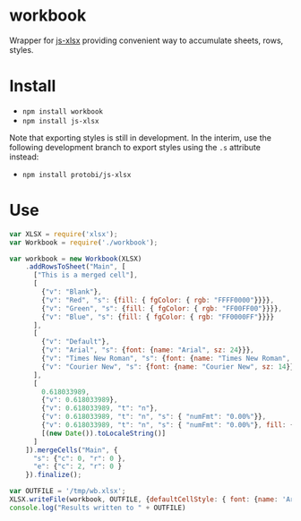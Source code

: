 # workbook
Wrapper for [js-xlsx](https://github.com/SheetJS/js-xlsx) providing convenient way to accumulate sheets, rows, styles.


# Install

* `npm install workbook`
* `npm install js-xlsx` 

Note that exporting styles is still in development. In the interim, use the following development branch to export styles using the `.s` attribute instead:
* `npm install protobi/js-xlsx` 


# Use

```js
var XLSX = require('xlsx');
var Workbook = require('./workbook');

var workbook = new Workbook(XLSX)
    .addRowsToSheet("Main", [
      ["This is a merged cell"],
      [
        {"v": "Blank"},
        {"v": "Red", "s": {fill: { fgColor: { rgb: "FFFF0000"}}}},
        {"v": "Green", "s": {fill: { fgColor: { rgb: "FF00FF00"}}}},
        {"v": "Blue", "s": {fill: { fgColor: { rgb: "FF0000FF"}}}}
      ],
      [
        {"v": "Default"},
        {"v": "Arial", "s": {font: {name: "Arial", sz: 24}}},
        {"v": "Times New Roman", "s": {font: {name: "Times New Roman", sz: 16}}},
        {"v": "Courier New", "s": {font: {name: "Courier New", sz: 14}}}
      ],
      [
        0.618033989,
        {"v": 0.618033989},
        {"v": 0.618033989, "t": "n"},
        {"v": 0.618033989, "t": "n", "s": { "numFmt": "0.00%"}},
        {"v": 0.618033989, "t": "n", "s": { "numFmt": "0.00%"}, fill: { fgColor: { rgb: "FFFFCC00"}}},
        [(new Date()).toLocaleString()]
      ]
    ]).mergeCells("Main", {
      "s": {"c": 0, "r": 0 },
      "e": {"c": 2, "r": 0 }
    }).finalize();

var OUTFILE = '/tmp/wb.xlsx';
XLSX.writeFile(workbook, OUTFILE, {defaultCellStyle: { font: {name: 'Arial', sz: '12'}}});
console.log("Results written to " + OUTFILE)
```

